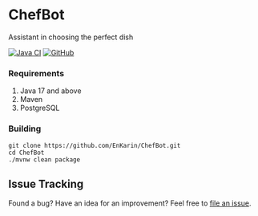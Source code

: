 # ChefBot
Assistant in choosing the perfect dish

[![Java CI](https://github.com/EnKarin/ChefBot/actions/workflows/build.yml/badge.svg)](https://github.com/EnKarin/ChefBot/actions/workflows/build.yml)
[![GitHub](https://img.shields.io/badge/license-MIT-green.svg)](https://github.com/EnKarin/ChefBot/blob/master/LICENSE "MIT")

### Requirements
1. Java 17 and above
2. Maven
3. PostgreSQL

### Building
```shell
git clone https://github.com/EnKarin/ChefBot.git
cd ChefBot
./mvnw clean package
```

## Issue Tracking
Found a bug? Have an idea for an improvement? Feel free to [file an issue](https://github.com/EnKarin/ChefBot/issues).
